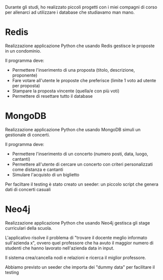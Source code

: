 Durante gli studi, ho realizzato piccoli progetti con i miei compagni di corso per allenarci ad utilizzare i database che studiavamo man mano.

# Redis
Realizzazione applicazione Python che usando Redis gestisce le proposte in un condominio.

Il programma deve:
- Permettere l'inserimento di una proposta (titolo, descrizione, proponente)
- Fare votare all'utente le proposte che preferisce (limite 1 voto ad utente per proposta)
- Stampare la proposta vincente (quella/e con più voti)
- Permettere di resettare tutto il database

# MongoDB
Realizzazione applicazione Python che usando MongoDB simuli un gestionale di concerti.

Il programma deve:
- Permettere l'inserimento di un concerto (numero posti, data, luogo, cantanti)
- Permettere all'utente di cercare un concerto con criteri personalizzati come distanza e cantanti
- Simulare l'acquisto di un biglietto

Per faciltare il testing è stato creato un seeder: un piccolo script che genera dati di concerti casuali

# Neo4j
Realizzazione applicazione Python che usando Neo4j gestisca gli stage curriculari della scuola.

L'applicativo risolve il problema di "trovare il docente meglio informato sull'azienda x", ovvero quel professore che ha avuto il maggior numero di studenti che hanno lavorato nell'azienda data in input.

Il sistema crea/cancella nodi e relazioni e ricerca il miglior professore.

Abbiamo previsto un seeder che importa dei "dummy data" per facilitare il testing
